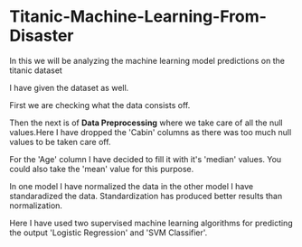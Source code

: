# Titanic-Machine-Learning-From-Disaster
In this we will be analyzing the machine learning model predictions on the titanic dataset

I have given the dataset as well.

First we are checking what the data consists off.

Then the next is of  **Data Preprocessing** where we take care of all the null values.Here I have dropped the 'Cabin' columns as there was too much null values to be taken care off.

For the 'Age' column I have decided to fill it with it's 'median' values. You could also take the 'mean' value for this purpose.

In one model I have normalized the data in the other model I have standaradized the data. Standardization has produced better results than normalization.

Here I have used two supervised machine learning algorithms for predicting the output 'Logistic Regression' and 'SVM Classifier'.
 
